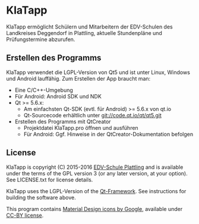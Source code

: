 # KlaTapp
KlaTapp ermöglicht Schülern und Mitarbeitern der EDV-Schulen des Landkreises Deggendorf in Plattling, aktuelle Stundenpläne und Prüfungstermine abzurufen.

## Erstellen des Programms
KlaTapp verwendet die LGPL-Version von Qt5 und ist unter Linux, Windows und Android lauffähig.
Zum Erstellen der App braucht man:
 * Eine C/C++-Umgebung
 * Für Android: Android SDK und NDK
 * Qt >= 5.6.x:
   * Am einfachsten Qt-SDK (evtl. für Android) >= 5.6.x von qt.io
   * Qt-Sourcecode erhältlich unter [git://code.qt.io/qt/qt5.git](https://code.qt.io/qt/qt5.git)
 * Erstellen des Programms mit QtCreator
   * Projektdatei KlaTapp.pro öffnen und ausführen
   * Für Android: Ggf. Hinweise in der QtCreator-Dokumentation befolgen
 
## License
KlaTapp is copyright (C) 2015-2016 [EDV-Schule Plattling](http://www.edvschule-plattling.de)
and is available under the terms of the GPL version 3 (or any later version,
at your option).  See LICENSE.txt for license details.

KlaTapp uses the LGPL-Version of the [Qt-Framework](https://code.qt.io/qt/).
See instructions for building the software above.

This program contains [Material Design icons by Google](https://github.com/google/material-design-icons/), available under
[CC-BY license](https://creativecommons.org/licenses/by/4.0/).

